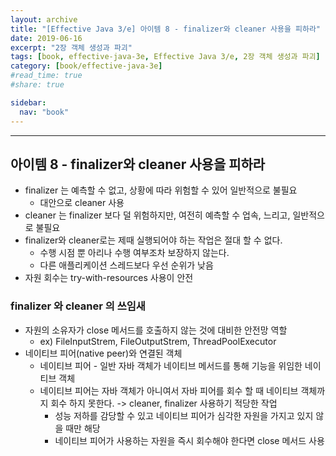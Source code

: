 ```yaml
---
layout: archive
title: "[Effective Java 3/e] 아이템 8 - finalizer와 cleaner 사용을 피하라"
date: 2019-06-16
excerpt: "2장 객체 생성과 파괴"
tags: [book, effective-java-3e, Effective Java 3/e, 2장 객체 생성과 파괴]
category: [book/effective-java-3e]
#read_time: true
#share: true

sidebar:
  nav: "book"
---
```


* * *

## 아이템 8 - finalizer와 cleaner 사용을 피하라

* finalizer 는 예측할 수 없고, 상황에 따라 위험할 수 있어 일반적으로 불필요
  * 대안으로 cleaner 사용
* cleaner 는 finalizer 보다 덜 위험하지만, 여전히 예측할 수 업속, 느리고, 일반적으로 불필요
* finalizer와 cleaner로는 제때 실행되어야 하는 작업은 절대 할 수 없다.
  * 수행 시점 뿐 아리나 수행 여부조차 보장하지 않는다.
  * 다른 애플리케이션 스레드보다 우선 순위가 낮음
* 자원 회수는 try-with-resources 사용이 안전

### finalizer 와 cleaner 의 쓰임새

* 자원의 소유자가 close 메서드를 호출하지 않는 것에 대비한 안전망 역할
  * ex) FileInputStrem, FileOutputStrem, ThreadPoolExecutor
* 네이티브 피어(native peer)와 연결된 객체
  * 네이티브 피어 - 일반 자바 객체가 네이티브 메서드를 통해 기능을 위임한 네이티브 객체
  * 네이티브 피어는 자바 객체가 아니여서 자바 피어를 회수 할 때 네이티브 객체까지 회수 하지 못한다. -> cleaner, finalizer 사용하기 적당한 작업
    * 성능 저하를 감당할 수 있고 네이티브 피어가 심각한 자원을 가지고 있지 않을 때만 해당
    * 네이티브 피어가 사용하는 자원을 즉시 회수해야 한다면 close 메서드 사용
